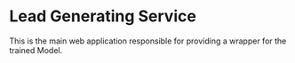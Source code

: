 # Lead Generating Service

This is the main web application responsible for providing a wrapper for the trained Model.
